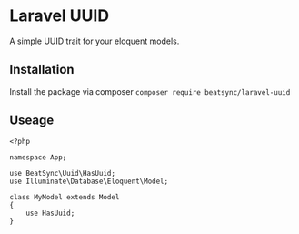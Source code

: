 # Laravel UUID
A simple UUID trait for your eloquent models. 

## Installation
Install the package via composer `composer require beatsync/laravel-uuid`

## Useage

```
<?php

namespace App;

use BeatSync\Uuid\HasUuid;
use Illuminate\Database\Eloquent\Model;

class MyModel extends Model
{
    use HasUuid;
}
``` 
